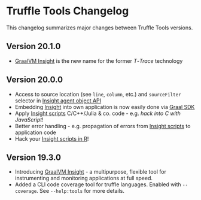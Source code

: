 # Truffle Tools Changelog

This changelog summarizes major changes between Truffle Tools versions.

## Version 20.1.0

* [GraalVM Insight](docs/Insight.md) is the new name for the former *T*-*Trace* technology

## Version 20.0.0
* Access to source location (see `line`, `column`, etc.) and `sourceFilter` selector in [Insight agent object API](https://www.graalvm.org/tools/javadoc/com/oracle/truffle/tools/agentscript/AgentScript.html#VERSION)
* Embedding [Insight](docs/Insight-Embedding.md) into own application is now easily done via [Graal SDK](https://www.graalvm.org/tools/javadoc/com/oracle/truffle/tools/agentscript/AgentScript.html#ID)
* Apply [Insight scripts](docs/Insight-Manual.md) C/C++/Julia & co. code - e.g. *hack into C with JavaScript*!
* Better error handling - e.g. propagation of errors from [Insight scripts](docs/Insight-Manual.md) to application code
* Hack your [Insight scripts in R](docs/Insight-Manual.md)!

## Version 19.3.0
* Introducing [GraalVM Insight](docs/Insight.md) - a  multipurpose, flexible tool for instrumenting and monitoring applications at full speed.
* Added a CLI code coverage tool for truffle languages. Enabled with `--coverage`. See `--help:tools` for more details.
